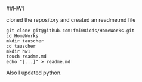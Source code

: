 ##HW1 

cloned the repository and created an readme.md file


```
git clone git@github.com:fmi08icds/HomeWorks.git
cd HomeWorks
mkdir tauscher
cd tauscher
mkdir hw1
touch readme.md
echo "[...]" > readme.md
```

Also I updated python.
